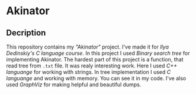 # Akinator

## Decription

This repository contains my *"Akinator"* project. I've made it for *Ilya Dedinskiy's C language course*. In this project I used *Binary search tree* 
for implementing Akinator. The hardest part of this project is a function, that read tree from `.txt` file. It was realy interesting work. 
Here I used *C++ languange* for working with strings. In tree implementation I used *C languange* and working with memory. You can see it in my code. 
I've also used *GraphViz* for making helpful and beautiful dumps.  
